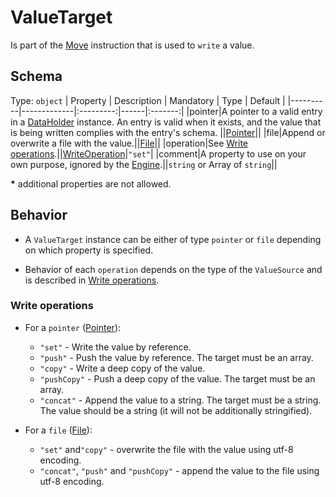 # ValueTarget
Is part of the [Move] instruction that is used to `write` a value.

## Schema

Type: `object`
| Property | Description | Mandatory | Type | Default |
|----------|-------------|:---------:|------|:-------:|
|pointer|A pointer to a valid entry in a [DataHolder] instance. An entry is valid when it exists, and the value that is being written complies with the entry's schema. ||[Pointer]||
|file|Append or overwrite a file with the value.||[File]||
|operation|See [Write operations](#write-operations).||[WriteOperation]|`"set"`|
|comment|A property to use on your own purpose, ignored by the [Engine].||`string` or Array of `string`||

**\*** additional properties are not allowed.

## Behavior
- A `ValueTarget` instance can be either of type `pointer` or `file` depending on which property is specified.

- Behavior of each `operation` depends on the type of the `ValueSource` and is described in [Write operations](#Write-operations).

### Write operations
- For a `pointer` ([Pointer]):
    - `"set"` - Write the value by reference.
    - `"push"` - Push the value by reference. The target must be an array.
    - `"copy"` - Write a deep copy of the value.
    - `"pushCopy"` - Push a deep copy of the value. The target must be an array.
    - `"concat"` - Append the value to a string. The target must be a string. The value should be a string (it will not be additionally stringified).

- For a `file` ([File]):
    - `"set"` and`"copy"` - overwrite the file with the value using utf-8 encoding.
    - `"concat"`, `"push"` and `"pushCopy"` - append the value to the file using utf-8 encoding.




[WriteOperation]: Enums.md#WriteOperation

[Pointer]: Pointer.md
[File]: File.md

[DataHolder]: ../main_components/DataHolder.md

[Engine]: ../Definitions.md#Virtual-Thing-Engine-and-Engine

[Move]: ../instructions/Move.md